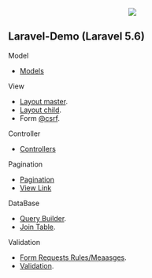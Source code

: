 <p align="center"><img src="https://laravel.com/assets/img/components/logo-laravel.svg"></p>

## Laravel-Demo (Laravel 5.6)

Model

- [Models](https://github.com/wiki0918/laravel-demo/tree/master/app/Models)

View

- [Layout master](https://github.com/wiki0918/laravel-demo/tree/master/resources/views/layouts/master.blade.php).
- [Layout child](https://github.com/wiki0918/laravel-demo/blob/master/resources/views/carlist.blade.php).
- Form [@csrf](https://github.com/wiki0918/laravel-demo/blob/develop/resources/views/carAnnounce.blade.php#L24).

Controller

- [Controllers](https://github.com/wiki0918/laravel-demo/tree/master/app/Http/Controllers)


Pagination

- [Pagination](https://github.com/wiki0918/laravel-demo/blob/develop/app/Http/Controllers/IndexController.php#L18)
- [View Link](https://github.com/wiki0918/laravel-demo/blob/develop/resources/views/carList.blade.php#L31)

DataBase

- [Query Builder](https://github.com/wiki0918/laravel-demo/blob/develop/app/Managers/CarMgr.php).
- [Join Table](https://github.com/wiki0918/laravel-demo/blob/develop/app/Managers/BookingMgr.php#L34).

Validation

- [Form Requests Rules/Meaasges](https://github.com/wiki0918/laravel-demo/blob/develop/app/Http/Requests/AnnouncePost.php).
- [Validation](https://github.com/wiki0918/laravel-demo/blob/develop/app/Http/Controllers/AdminController.php#L25).